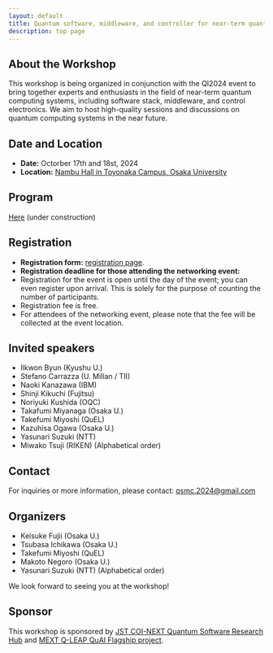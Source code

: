 ```yaml
---
layout: default
title: Quantum software, middleware, and controller for near-term quantum computing systems
description: top page
---
```


## About the Workshop

This workshop is being organized in conjunction with the QI2024 event to bring together experts and enthusiasts in the field of near-term quantum computing systems, including software stack, middleware, and control electronics.  We aim to host high-quality sessions and discussions on quantum computing systems in the near future.

## Date and Location

- **Date:** Octorber 17th and 18st, 2024
- **Location:** [Nambu Hall in Toyonaka Campus, Osaka University](https://maps.app.goo.gl/3UcKwJ8d4n6vQU2QA)

## Program

[Here]() (under construction)

## Registration

- **Registration form:** [registration page](https://forms.gle/H8CY4kfHZVAGxxPJ6).
- **Registration deadline for those attending the networking event:** 
- Registration for the event is open until the day of the event; you can even register upon arrival. This is solely for the purpose of counting the number of participants.
- Registration fee is free.
- For attendees of the networking event, please note that the fee will be collected at the event location.
  
## Invited speakers

- Ilkwon Byun (Kyushu U.)
- Stefano Carrazza (U. Millan / TII)
- Naoki Kanazawa (IBM)
- Shinji Kikuchi (Fujitsu)
- Noriyuki Kushida (OQC)
- Takafumi Miyanaga (Osaka U.)
- Takefumi Miyoshi (QuEL)
- Kazuhisa Ogawa (Osaka U.)
- Yasunari Suzuki (NTT)
- Miwako Tsuji (RIKEN)
(Alphabetical order)

## Contact

For inquiries or more information, please contact: qsmc.2024@gmail.com


## Organizers

- Keisuke Fujii (Osaka U.)
- Tsubasa Ichikawa (Osaka U.)
- Takefumi Miyoshi (QuEL)
- Makoto Negoro (Osaka U.)
- Yasunari Suzuki (NTT)
(Alphabetical order)

We look forward to seeing you at the workshop!

## Sponsor
This workshop is sponsored by [JST COI-NEXT Quantum Software Research Hub](https://qsrh.jp) and [MEXT Q-LEAP QuAI Flagship project](https://qleap-qai.jp/). 
